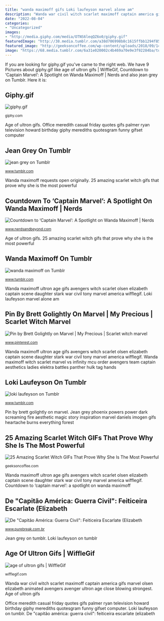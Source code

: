 ```yaml
---
title: "wanda maximoff gifs Loki laufeyson marvel alone am"
description: "Wanda war civil witch scarlet maximoff captain america gifs marvel olsen elizabeth animated avengers avenger ultron age close blowing strongest"
date: "2022-08-04"
categories:
- "Uncategorized"
images:
- "http://media.giphy.com/media/OTNS6leqQZ6o0/giphy.gif"
featuredImage: "http://38.media.tumblr.com/a38d706998b8c1615ffbb1294f85b9ba/tumblr_nttg3jUYKF1tctq75o1_500.gif"
featured_image: "http://geeksoncoffee.com/wp-content/uploads/2018/09/14-1.gif"
image: "https://68.media.tumblr.com/6a31e020002c4b469a70e9e3f92284ba/tumblr_ohmr01T4kN1vq6w4ko1_400.gif"
---
```


If you are looking for giphy.gif you've came to the right web. We have 9 Pictures about giphy.gif like age of ultron gifs | WiffleGif, Countdown to ‘Captain Marvel’: A Spotlight on Wanda Maximoff | Nerds and also jean grey on Tumblr. Here it is:

## Giphy.gif

![giphy.gif](http://media.giphy.com/media/OTNS6leqQZ6o0/giphy.gif "25 amazing scarlet witch gifs that prove why she is the most powerful")

<small>giphy.com</small>

Age of ultron gifs. Office meredith casual friday quotes gifs palmer ryan television howard birthday giphy merediths quotesgram funny gifset computer

## Jean Grey On Tumblr

![jean grey on Tumblr](https://78.media.tumblr.com/5cf1a533cdbbbaae473db6afa9354cc0/tumblr_oif00s989v1ucaesvo1_500.gif "Loki laufeyson on tumblr")

<small>www.tumblr.com</small>

Wanda maximoff requests open originally. 25 amazing scarlet witch gifs that prove why she is the most powerful

## Countdown To ‘Captain Marvel’: A Spotlight On Wanda Maximoff | Nerds

![Countdown to ‘Captain Marvel’: A Spotlight on Wanda Maximoff | Nerds](https://i2.wp.com/www.nerdsandbeyond.com/wp-content/uploads/2019/02/tumblr_pbofnxmsA71ucaq37o2_500.gif "Jean grey on tumblr")

<small>www.nerdsandbeyond.com</small>

Age of ultron gifs. 25 amazing scarlet witch gifs that prove why she is the most powerful

## Wanda Maximoff On Tumblr

![wanda maximoff on Tumblr](https://68.media.tumblr.com/6a31e020002c4b469a70e9e3f92284ba/tumblr_ohmr01T4kN1vq6w4ko1_400.gif "25 amazing scarlet witch gifs that prove why she is the most powerful")

<small>www.tumblr.com</small>

Wanda maximoff ultron age gifs avengers witch scarlet olsen elizabeth captain scene daughter stark war civil tony marvel america wifflegif. Loki laufeyson marvel alone am

## Pin By Brett Golightly On Marvel | My Precious | Scarlet Witch Marvel

![Pin by Brett Golightly on Marvel | My Precious | Scarlet witch marvel](https://i.pinimg.com/originals/60/87/df/6087dff0ff5f19f28e00d7693954722a.gif "Jean grey on tumblr")

<small>www.pinterest.com</small>

Wanda maximoff ultron age gifs avengers witch scarlet olsen elizabeth captain scene daughter stark war civil tony marvel america wifflegif. Wanda maximoff witch scarlet marvel vs infinity mcu order avengers team captain aesthetics ladies elektra battles panther hulk tag hands

## Loki Laufeyson On Tumblr

![loki laufeyson on Tumblr](https://68.media.tumblr.com/ebb01a25a142928aa917aaceb5eed682/tumblr_oi8fvodhqo1qhtpi8o1_400.gif "Jean grey phoenix powers power dark screaming fire aesthetic magic story inspiration marvel daniels imogen gifs heartache burns everything forest")

<small>www.tumblr.com</small>

Pin by brett golightly on marvel. Jean grey phoenix powers power dark screaming fire aesthetic magic story inspiration marvel daniels imogen gifs heartache burns everything forest

## 25 Amazing Scarlet Witch GIFs That Prove Why She Is The Most Powerful

![25 Amazing Scarlet Witch GIFs That Prove Why She Is The Most Powerful](http://geeksoncoffee.com/wp-content/uploads/2018/09/14-1.gif "Jean grey phoenix powers power dark screaming fire aesthetic magic story inspiration marvel daniels imogen gifs heartache burns everything forest")

<small>geeksoncoffee.com</small>

Wanda maximoff ultron age gifs avengers witch scarlet olsen elizabeth captain scene daughter stark war civil tony marvel america wifflegif. Countdown to ‘captain marvel’: a spotlight on wanda maximoff

## De &quot;Capitão América: Guerra Civil&quot;: Feiticeira Escarlate (Elizabeth

![De &quot;Capitão América: Guerra Civil&quot;: Feiticeira Escarlate (Elizabeth](https://static1.purebreak.com.br/articles/6/33/54/6/@/166101-wanda-elizabeth-olsen-em-filme-solo-624x0-1.gif "Loki laufeyson marvel alone am")

<small>www.purebreak.com.br</small>

Jean grey on tumblr. Loki laufeyson on tumblr

## Age Of Ultron Gifs | WiffleGif

![age of ultron gifs | WiffleGif](http://38.media.tumblr.com/a38d706998b8c1615ffbb1294f85b9ba/tumblr_nttg3jUYKF1tctq75o1_500.gif "25 amazing scarlet witch gifs that prove why she is the most powerful")

<small>wifflegif.com</small>

Wanda war civil witch scarlet maximoff captain america gifs marvel olsen elizabeth animated avengers avenger ultron age close blowing strongest. Age of ultron gifs

Office meredith casual friday quotes gifs palmer ryan television howard birthday giphy merediths quotesgram funny gifset computer. Loki laufeyson on tumblr. De &quot;capitão américa: guerra civil&quot;: feiticeira escarlate (elizabeth
